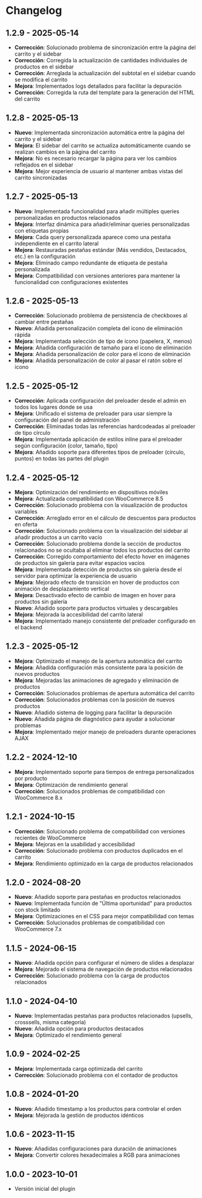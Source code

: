# Changelog

## 1.2.9 - 2025-05-14
* **Corrección**: Solucionado problema de sincronización entre la página del carrito y el sidebar
* **Corrección**: Corregida la actualización de cantidades individuales de productos en el sidebar
* **Corrección**: Arreglada la actualización del subtotal en el sidebar cuando se modifica el carrito
* **Mejora**: Implementados logs detallados para facilitar la depuración
* **Corrección**: Corregida la ruta del template para la generación del HTML del carrito

## 1.2.8 - 2025-05-13
* **Nuevo**: Implementada sincronización automática entre la página del carrito y el sidebar
* **Mejora**: El sidebar del carrito se actualiza automáticamente cuando se realizan cambios en la página del carrito
* **Mejora**: No es necesario recargar la página para ver los cambios reflejados en el sidebar
* **Mejora**: Mejor experiencia de usuario al mantener ambas vistas del carrito sincronizadas

## 1.2.7 - 2025-05-13
* **Nuevo**: Implementada funcionalidad para añadir múltiples queries personalizadas en productos relacionados
* **Mejora**: Interfaz dinámica para añadir/eliminar queries personalizadas con etiquetas propias
* **Mejora**: Cada query personalizada aparece como una pestaña independiente en el carrito lateral
* **Mejora**: Restauradas pestañas estándar (Más vendidos, Destacados, etc.) en la configuración
* **Mejora**: Eliminado campo redundante de etiqueta de pestaña personalizada
* **Mejora**: Compatibilidad con versiones anteriores para mantener la funcionalidad con configuraciones existentes

## 1.2.6 - 2025-05-13
* **Corrección**: Solucionado problema de persistencia de checkboxes al cambiar entre pestañas
* **Nuevo**: Añadida personalización completa del icono de eliminación rápida
* **Mejora**: Implementada selección de tipo de icono (papelera, X, menos)
* **Mejora**: Añadida configuración de tamaño para el icono de eliminación
* **Mejora**: Añadida personalización de color para el icono de eliminación
* **Mejora**: Añadida personalización de color al pasar el ratón sobre el icono

## 1.2.5 - 2025-05-12
* **Corrección**: Aplicada configuración del preloader desde el admin en todos los lugares donde se usa
* **Mejora**: Unificado el sistema de preloader para usar siempre la configuración del panel de administración
* **Corrección**: Eliminadas todas las referencias hardcodeadas al preloader de tipo círculo
* **Mejora**: Implementada aplicación de estilos inline para el preloader según configuración (color, tamaño, tipo)
* **Mejora**: Añadido soporte para diferentes tipos de preloader (círculo, puntos) en todas las partes del plugin

## 1.2.4 - 2025-05-12
* **Mejora**: Optimización del rendimiento en dispositivos móviles
* **Mejora**: Actualizada compatibilidad con WooCommerce 8.5
* **Corrección**: Solucionado problema con la visualización de productos variables
* **Corrección**: Arreglado error en el cálculo de descuentos para productos en oferta
* **Corrección**: Solucionado problema con la visualización del sidebar al añadir productos a un carrito vacío
* **Corrección**: Solucionado problema donde la sección de productos relacionados no se ocultaba al eliminar todos los productos del carrito
* **Corrección**: Corregido comportamiento del efecto hover en imágenes de productos sin galería para evitar espacios vacíos
* **Mejora**: Implementada detección de productos sin galería desde el servidor para optimizar la experiencia de usuario
* **Mejora**: Mejorado efecto de transición en hover de productos con animación de desplazamiento vertical
* **Mejora**: Desactivado efecto de cambio de imagen en hover para productos sin galería
* **Nuevo**: Añadido soporte para productos virtuales y descargables
* **Mejora**: Mejorada la accesibilidad del carrito lateral
* **Mejora**: Implementado manejo consistente del preloader configurado en el backend

## 1.2.3 - 2025-05-12
* **Mejora**: Optimizado el manejo de la apertura automática del carrito
* **Mejora**: Añadida configuración más consistente para la posición de nuevos productos
* **Mejora**: Mejoradas las animaciones de agregado y eliminación de productos
* **Corrección**: Solucionados problemas de apertura automática del carrito
* **Corrección**: Solucionados problemas con la posición de nuevos productos
* **Nuevo**: Añadido sistema de logging para facilitar la depuración
* **Nuevo**: Añadida página de diagnóstico para ayudar a solucionar problemas
* **Mejora**: Implementado mejor manejo de preloaders durante operaciones AJAX

## 1.2.2 - 2024-12-10
* **Mejora**: Implementado soporte para tiempos de entrega personalizados por producto
* **Mejora**: Optimización de rendimiento general
* **Corrección**: Solucionados problemas de compatibilidad con WooCommerce 8.x

## 1.2.1 - 2024-10-15
* **Corrección**: Solucionado problema de compatibilidad con versiones recientes de WooCommerce
* **Mejora**: Mejoras en la usabilidad y accesibilidad
* **Corrección**: Solucionado problema con productos duplicados en el carrito
* **Mejora**: Rendimiento optimizado en la carga de productos relacionados

## 1.2.0 - 2024-08-20
* **Nuevo**: Añadido soporte para pestañas en productos relacionados
* **Nuevo**: Implementada función de "Última oportunidad" para productos con stock limitado
* **Mejora**: Optimizaciones en el CSS para mejor compatibilidad con temas
* **Corrección**: Solucionados problemas de compatibilidad con WooCommerce 7.x

## 1.1.5 - 2024-06-15
* **Nuevo**: Añadida opción para configurar el número de slides a desplazar
* **Mejora**: Mejorado el sistema de navegación de productos relacionados
* **Corrección**: Solucionado problema con la carga de productos relacionados

## 1.1.0 - 2024-04-10
* **Nuevo**: Implementadas pestañas para productos relacionados (upsells, crosssells, misma categoría)
* **Nuevo**: Añadida opción para productos destacados
* **Mejora**: Optimizado el rendimiento general

## 1.0.9 - 2024-02-25
* **Mejora**: Implementada carga optimizada del carrito
* **Corrección**: Solucionado problema con el contador de productos

## 1.0.8 - 2024-01-20
* **Nuevo**: Añadido timestamp a los productos para controlar el orden
* **Mejora**: Mejorada la gestión de productos idénticos

## 1.0.6 - 2023-11-15
* **Nuevo**: Añadidas configuraciones para duración de animaciones
* **Mejora**: Convertir colores hexadecimales a RGB para animaciones

## 1.0.0 - 2023-10-01
* Versión inicial del plugin
